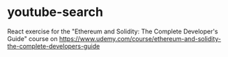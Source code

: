# youtube-search
React exercise for the "Ethereum and Solidity: The Complete Developer's Guide" course on https://www.udemy.com/course/ethereum-and-solidity-the-complete-developers-guide
